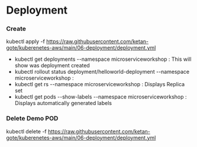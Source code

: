 # Deployment 

### Create 
kubectl apply -f https://raw.githubusercontent.com/ketan-gote/kuberenetes-aws/main/06-deployment/deployment.yml

- kubectl get deployments --namespace microserviceworkshop : This will show was deployment created
- kubectl rollout status deployment/helloworld-deployment --namespace microserviceworkshop : 
- kubectl get rs  --namespace microserviceworkshop : Displays Replica set 
- kubectl get pods --show-labels --namespace microserviceworkshop : Displays automatically generated labels

### Delete Demo POD
kubectl delete -f https://raw.githubusercontent.com/ketan-gote/kuberenetes-aws/main/06-deployment/deployment.yml






